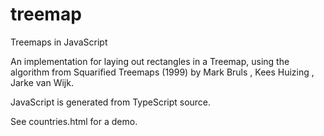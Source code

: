 treemap
=======

Treemaps in JavaScript

An implementation for laying out rectangles in a Treemap, using the algorithm from Squarified Treemaps (1999) by Mark Bruls , Kees Huizing , Jarke van Wijk.

JavaScript is generated from TypeScript source.

See countries.html for a demo.
